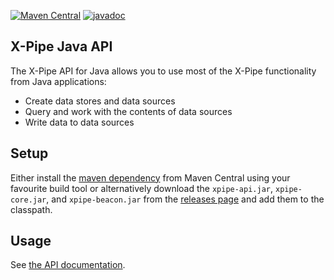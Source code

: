 [![Maven Central](https://maven-badges.herokuapp.com/maven-central/io.xpipe/xpipe-api/badge.svg)](https://maven-badges.herokuapp.com/maven-central/io.xpipe/xpipe-api)
[![javadoc](https://javadoc.io/badge2/io.xpipe/xpipe-api/javadoc.svg)](https://javadoc.io/doc/io.xpipe/xpipe-api)

## X-Pipe Java API

The X-Pipe API for Java allows you to use most of the X-Pipe functionality from Java applications:

- Create data stores and data sources
- Query and work with the contents of data sources
- Write data to data sources

## Setup

Either install the [maven dependency](https://maven-badges.herokuapp.com/maven-central/io.xpipe/xpipe-api) from Maven Central
using your favourite build tool or alternatively download the `xpipe-api.jar`, `xpipe-core.jar`, and `xpipe-beacon.jar`
from the [releases page](https://github.com/xpipe-io/xpipe_java/releases/latest) and add them to the classpath.

## Usage

See [the API documentation](https://xpipe-io.readthedocs.io/en/latest/dev/api/java/index.html).